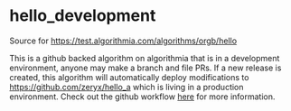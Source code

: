 # hello_development
Source for https://test.algorithmia.com/algorithms/orgb/hello

This is a github backed algorithm on algorithmia that is in a development environment, anyone may make a branch and file PRs.
If a new release is created, this algorithm will automatically deploy modifications to https://github.com/zeryx/hello_a which is living in a production environment.
Check out the github workflow [here](https://github.com/zeryx/hello_b/blob/master/.github/workflows/main.yml) for more information.
